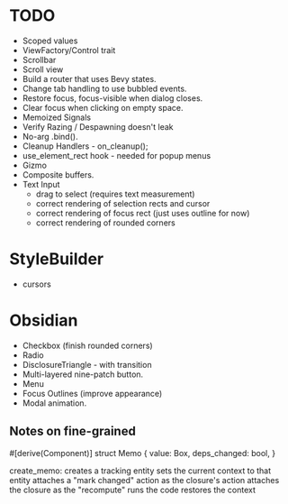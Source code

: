 # TODO

- Scoped values
- ViewFactory/Control trait
- Scrollbar
- Scroll view
- Build a router that uses Bevy states.
- Change tab handling to use bubbled events.
- Restore focus, focus-visible when dialog closes.
- Clear focus when clicking on empty space.
- Memoized Signals
- Verify Razing / Despawning doesn't leak
- No-arg .bind().
- Cleanup Handlers - on_cleanup();
- use_element_rect hook - needed for popup menus
- Gizmo
- Composite buffers.
- Text Input
  - drag to select (requires text measurement)
  - correct rendering of selection rects and cursor
  - correct rendering of focus rect (just uses outline for now)
  - correct rendering of rounded corners

# StyleBuilder

- cursors

# Obsidian

- Checkbox (finish rounded corners)
- Radio
- DisclosureTriangle - with transition
- Multi-layered nine-patch button.
- Menu
- Focus Outlines (improve appearance)
- Modal animation.

## Notes on fine-grained

#[derive(Component)]
struct Memo {
value: Box<dyn Any>,
deps_changed: bool,
}

create_memo:
creates a tracking entity
sets the current context to that entity
attaches a "mark changed" action as the closure's action
attaches the closure as the "recompute"
runs the code
restores the context

